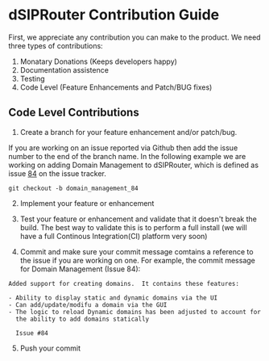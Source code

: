# dSIPRouter Contribution Guide

First, we appreciate any contribution you can make to the product.  We need three types of contributions:

1. Monatary Donations (Keeps developers happy)
2. Documentation assistence
3. Testing
4. Code Level (Feature Enhancements and Patch/BUG fixes)

## Code Level Contributions

1. Create a branch for your feature enhancement and/or patch/bug.

If you are working on an issue reported via Github then add the issue number to the end of the branch name. In the following example we are working on adding Domain Management to dSIPRouter, which is defined as issue [84](https://github.com/dOpensource/dsiprouter/issues/84) on the issue tracker.  

```
git checkout -b domain_management_84
```

2. Implement your feature or enhancement

3. Test your feature or enhancement and validate that it doesn't break the build.  The best way to validate this is to perform a full install (we will have a full Continous Integration(CI) platform very soon)

4. Commit and make sure your commit message comtains a reference to the issue if you are working on one.  For example, the commit message for Domain Management (Issue 84):

```
Added support for creating domains.  It contains these features:

- Ability to display static and dynamic domains via the UI
- Can add/update/modifu a domain via the GUI
- The logic to reload Dynamic domains has been adjusted to account for 
  the ability to add domains statically
  
  Issue #84
```

5. Push your commit
